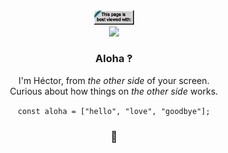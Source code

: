 <div align="center">
   
   <img src="badge1.gif" width="64"/>
   </br>
   <img src="https://github.com/user-attachments/assets/52ebcb3c-36cb-4724-b54a-cb88634af20b" width="117">
   <h3>Aloha ‽</h3>

   I'm Héctor, from _the other side_ of your screen.   
   Curious about how things on _the other side_ works.
   
   `const aloha = ["hello", "love", "goodbye"];`

   <h3>🖖</h3>
   
</div>


<!--

<img src="https://media.giphy.com/media/WUlplcMpOCEmTGBtBW/giphy.gif" alt="dev cat" width="113"> 

<div style="display: flex; flex-direction: row;">
  <a href="https://awesome-github-stats.azurewebsites.net/user-stats/stonkol?cardType=level&theme=github-dark&preferLogin=false&Ring=416CDD&Border=000000" style="margin-right: 10px;">
    <img src="https://awesome-github-stats.azurewebsites.net/user-stats/stonkol?cardType=level&theme=github-dark&preferLogin=false&Ring=416CDD&Border=000000" alt="My Awesome Stats" />
  </a>
</div>

</br>

<img src="https://github-contribution-stats.vercel.app/api/?username=stonkol" alt="Github Contribution Stats" width="330px" height="240px" />

<img src="https://github-readme-stats.vercel.app/api/top-langs/?username=stonkol&layout=donut" alt="Top Langs" />

<a href="https://github.com/anuraghazra/github-readme-stats">
<img src="https://github-readme-stats.vercel.app/api/top-langs/?username=anuraghazra&layout=donut" alt="Top Langs" />
</a>

<a href="https://github-contribution-stats.vercel.app/api/?username=stonkol"></a>

-->
